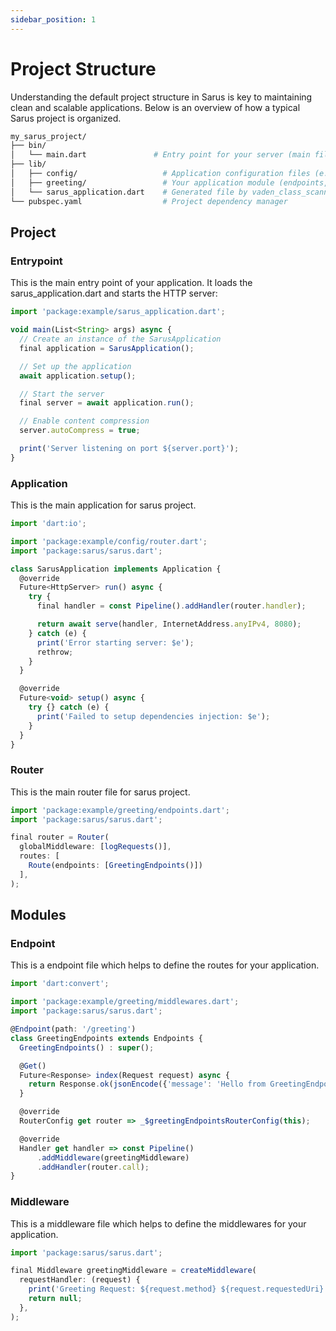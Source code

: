 ```yaml
---
sidebar_position: 1
---
```


# Project Structure

Understanding the default project structure in Sarus is key to maintaining clean and scalable applications. Below is an overview of how a typical Sarus project is organized.

```bash title="Project Structure"
my_sarus_project/
├── bin/
│   └── main.dart               # Entry point for your server (main file)
├── lib/
│   ├── config/                   # Application configuration files (e.g., routings, settings)
│   ├── greeting/                 # Your application module (endpoints, middlewares, etc)
│   └── sarus_application.dart    # Generated file by vaden_class_scanner
└── pubspec.yaml                  # Project dependency manager
```

## Project

### Entrypoint

This is the main entry point of your application. It loads the sarus_application.dart and starts the HTTP server:

```jsx title="bin/main.dart"
import 'package:example/sarus_application.dart';

void main(List<String> args) async {
  // Create an instance of the SarusApplication
  final application = SarusApplication();

  // Set up the application
  await application.setup();

  // Start the server
  final server = await application.run();

  // Enable content compression
  server.autoCompress = true;

  print('Server listening on port ${server.port}');
}
```

### Application

This is the main application for sarus project.

```jsx title="lib/sarus_application.dart"
import 'dart:io';

import 'package:example/config/router.dart';
import 'package:sarus/sarus.dart';

class SarusApplication implements Application {
  @override
  Future<HttpServer> run() async {
    try {
      final handler = const Pipeline().addHandler(router.handler);

      return await serve(handler, InternetAddress.anyIPv4, 8080);
    } catch (e) {
      print('Error starting server: $e');
      rethrow;
    }
  }

  @override
  Future<void> setup() async {
    try {} catch (e) {
      print('Failed to setup dependencies injection: $e');
    }
  }
}
```

### Router

This is the main router file for sarus project.

```jsx title="lib/config/router.dart"
import 'package:example/greeting/endpoints.dart';
import 'package:sarus/sarus.dart';

final router = Router(
  globalMiddleware: [logRequests()],
  routes: [
    Route(endpoints: [GreetingEndpoints()])
  ],
);
```

## Modules

### Endpoint

This is a endpoint file which helps to define the routes for your application.

```jsx title="lib/greeting/endpoint.dart"
import 'dart:convert';

import 'package:example/greeting/middlewares.dart';
import 'package:sarus/sarus.dart';

@Endpoint(path: '/greeting')
class GreetingEndpoints extends Endpoints {
  GreetingEndpoints() : super();

  @Get()
  Future<Response> index(Request request) async {
    return Response.ok(jsonEncode({'message': 'Hello from GreetingEndpoint'}));
  }

  @override
  RouterConfig get router => _$greetingEndpointsRouterConfig(this);

  @override
  Handler get handler => const Pipeline()
      .addMiddleware(greetingMiddleware)
      .addHandler(router.call);
}
```

### Middleware

This is a middleware file which helps to define the middlewares for your application.

```jsx title="lib/greeting/middleware.dart"
import 'package:sarus/sarus.dart';

final Middleware greetingMiddleware = createMiddleware(
  requestHandler: (request) {
    print('Greeting Request: ${request.method} ${request.requestedUri}');
    return null;
  },
);
```